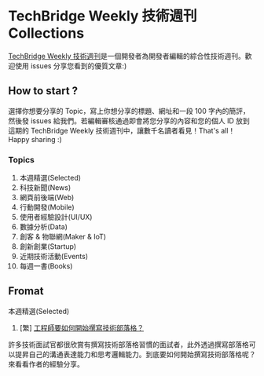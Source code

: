 # TechBridge Weekly 技術週刊 Collections
[TechBridge Weekly 技術週刊](http://weekly.techbridge.cc/)是一個開發者為開發者編輯的綜合性技術週刊。歡迎使用 issues 分享您看到的優質文章:)

## How to start ?
選擇你想要分享的 Topic，寫上你想分享的標題、網址和一段 100 字內的簡評，然後發 issues 給我們。若編輯審核通過即會將您分享的內容和您的個人 ID 放到這期的 TechBridge Weekly 技術週刊中，讓數千名讀者看見！That's all！Happy sharing :)

### Topics
1. 本週精選(Selected)
2. 科技新聞(News)
3. 網頁前後端(Web)
4. 行動開發(Mobile)
5. 使用者經驗設計(UI/UX)
6. 數據分析(Data)
7. 創客 & 物聯網(Maker & IoT)
8. 創新創業(Startup)
9. 近期技術活動(Events)
10. 每週一書(Books)

## Fromat
本週精選(Selected)
1. [繁] [工程師要如何開始撰寫技術部落格？](https://devdactic.com/start-development-blog/)

許多技術面試官都很欣賞有撰寫技術部落格習慣的面試者，此外透過撰寫部落格可以提昇自己的溝通表達能力和思考邏輯能力。到底要如何開始撰寫技術部落格呢？來看看作者的經驗分享。

